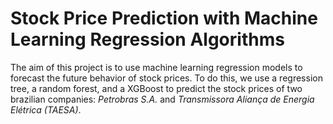 # Stock Price Prediction with Machine Learning Regression Algorithms

The aim of this project is to use machine learning regression models to forecast the future behavior of stock prices. To do this, we use a regression tree, a random forest, and a XGBoost to predict the stock prices of two brazilian companies: *Petrobras S.A.* and *Transmissora Aliança de Energia Elétrica (TAESA)*. 
